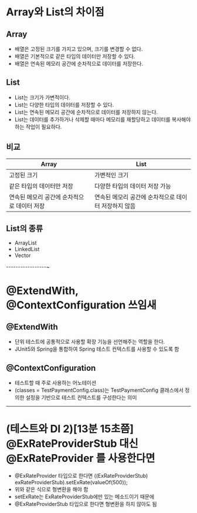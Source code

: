 # Array와 List의 차이점 
## Array
- 배열은 고정된 크기를 가지고 있으며, 크기를 변경할 수 없다.
- 배열은 기본적으로 같은 타입의 데이터만 저장할 수 있다.
- 배열은 연속된 메모리 공간에 순차적으로 데이터를 저장한다.

## List
- List는 크기가 가변적이다.
- List는 다양한 타입의 데이터를 저장할 수 있다.
- List는 연속된 메모리 공간에 순차적으로 데이터를 저장하지 않는다.
- List는 데이터를 추가하거나 삭제할 때마다 메모리를 재할당하고 데이터를 복사해야 하는 작업이 필요하다.

## 비교
| Array | List |
|---|---|
| 고정된 크기 | 가변적인 크기 |
| 같은 타입의 데이터만 저장 | 다양한 타입의 데이터 저장 가능 |
| 연속된 메모리 공간에 순차적으로 데이터 저장 | 연속된 메모리 공간에 순차적으로 데이터 저장하지 않음 |

## List의 종류
- ArrayList
- LinkedList
- Vector

-----------------~
# @ExtendWith, @ContextConfiguration 쓰임새 

## @ExtendWith
- 단위 테스트에 공통적으로 사용할 확장 기능을 선언해주는 역할을 한다.
- JUnit5와 Spring을 통합하여 Spring 테스트 컨텍스트를 사용할 수 있도록 함 

## @ContextConfiguration
- 테스트할 때 주로 사용하는 어노테이션
- (classes = TestPaymentConfig.class)는 TestPaymentConfig 클래스에서 정의한 설정을 기반으로 테스트 컨텍스트를 구성한다는 의미

-----------------

# (테스트와 DI 2)[13분 15초쯤] @ExRateProviderStub 대신 @ExRateProvider 를 사용한다면
- @ExRateProvider 타입으로 한다면 ((ExRateProviderStub) exRateProviderStub).setExRate(valueOf(500));
- 위와 같은 식으로 형변환을 해야 함 
- setExRate는 ExRateProviderStub에만 있는 메소드이기 때문에
- @ExRateProviderStub 타입으로 한다면 형변환을 하지 않아도 됨
